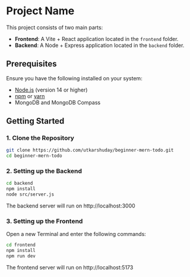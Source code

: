 # Project Name

This project consists of two main parts:

- **Frontend**: A Vite + React application located in the `frontend` folder.
- **Backend**: A Node + Express application located in the `backend` folder.

## Prerequisites

Ensure you have the following installed on your system:

- [Node.js](https://nodejs.org/) (version 14 or higher)
- [npm](https://www.npmjs.com/) or [yarn](https://yarnpkg.com/)
- MongoDB and MongoDB Compass

## Getting Started

### 1. Clone the Repository

```bash
git clone https://github.com/utkarshuday/beginner-mern-todo.git
cd beginner-mern-todo
```

### 2. Setting up the Backend

```bash
cd backend
npm install
node src/server.js
```
The backend server will run on http://localhost:3000

### 3. Setting up the Frontend

Open a new Terminal and enter the following commands:

```bash
cd frontend
npm install
npm run dev
```
The frontend server will run on http://localhost:5173
